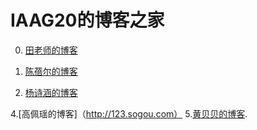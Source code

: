 # IAAG20的博客之家

0. [田老师的博客](http://www.xrlab.org)

2. [陈蓓尔的博客](http://www.baidu.com)

3. [杨诗涵的博客](https://weibo.com)









4.[高佩瑶的博客]（http://123.sogou.com）
5.[黄贝贝的博客](https://beibhuang.github.io/).
